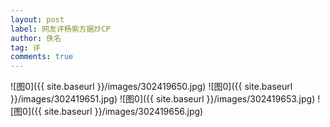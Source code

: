 ```yaml
---
layout: post
label: 网友评杨紫方据炒CP
author: 佚名
tag: 评
comments: true
---
```


![图0]({{ site.baseurl }}/images/302419650.jpg)
![图0]({{ site.baseurl }}/images/302419651.jpg)
![图0]({{ site.baseurl }}/images/302419653.jpg)
![图0]({{ site.baseurl }}/images/302419656.jpg)
